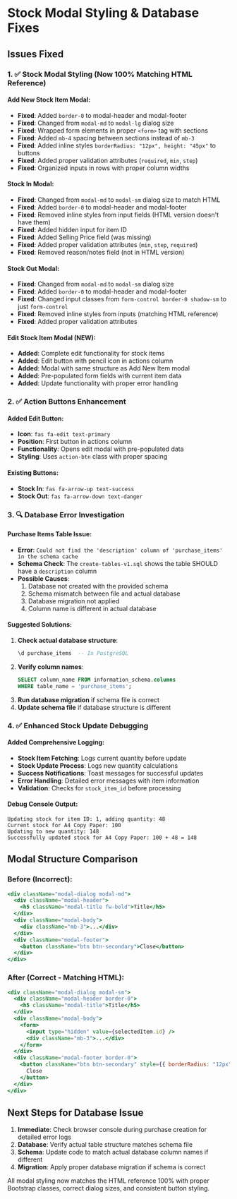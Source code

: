 # Stock Modal Styling & Database Fixes

## Issues Fixed

### 1. ✅ Stock Modal Styling (Now 100% Matching HTML Reference)

#### Add New Stock Item Modal:
- **Fixed**: Added `border-0` to modal-header and modal-footer
- **Fixed**: Changed from `modal-md` to `modal-lg` dialog size
- **Fixed**: Wrapped form elements in proper `<form>` tag with sections
- **Fixed**: Added `mb-4` spacing between sections instead of `mb-3`
- **Fixed**: Added inline styles `borderRadius: "12px", height: "45px"` to buttons
- **Fixed**: Added proper validation attributes (`required`, `min`, `step`)
- **Fixed**: Organized inputs in rows with proper column widths

#### Stock In Modal:
- **Fixed**: Changed from `modal-md` to `modal-sm` dialog size to match HTML
- **Fixed**: Added `border-0` to modal-header and modal-footer
- **Fixed**: Removed inline styles from input fields (HTML version doesn't have them)
- **Fixed**: Added hidden input for item ID
- **Fixed**: Added Selling Price field (was missing)
- **Fixed**: Added proper validation attributes (`min`, `step`, `required`)
- **Fixed**: Removed reason/notes field (not in HTML version)

#### Stock Out Modal:
- **Fixed**: Changed from `modal-md` to `modal-sm` dialog size
- **Fixed**: Added `border-0` to modal-header and modal-footer
- **Fixed**: Changed input classes from `form-control border-0 shadow-sm` to just `form-control`
- **Fixed**: Removed inline styles from inputs (matching HTML reference)
- **Fixed**: Added proper validation attributes

#### Edit Stock Item Modal (NEW):
- **Added**: Complete edit functionality for stock items
- **Added**: Edit button with pencil icon in actions column
- **Added**: Modal with same structure as Add New Item modal
- **Added**: Pre-populated form fields with current item data
- **Added**: Update functionality with proper error handling

### 2. ✅ Action Buttons Enhancement

#### Added Edit Button:
- **Icon**: `fas fa-edit text-primary`
- **Position**: First button in actions column
- **Functionality**: Opens edit modal with pre-populated data
- **Styling**: Uses `action-btn` class with proper spacing

#### Existing Buttons:
- **Stock In**: `fas fa-arrow-up text-success`
- **Stock Out**: `fas fa-arrow-down text-danger`

### 3. 🔍 Database Error Investigation

#### Purchase Items Table Issue:
- **Error**: `Could not find the 'description' column of 'purchase_items' in the schema cache`
- **Schema Check**: The `create-tables-v1.sql` shows the table SHOULD have a `description` column
- **Possible Causes**:
  1. Database not created with the provided schema
  2. Schema mismatch between file and actual database
  3. Database migration not applied
  4. Column name is different in actual database

#### Suggested Solutions:
1. **Check actual database structure**:
   ```sql
   \d purchase_items  -- In PostgreSQL
   ```
2. **Verify column names**:
   ```sql
   SELECT column_name FROM information_schema.columns 
   WHERE table_name = 'purchase_items';
   ```
3. **Run database migration** if schema file is correct
4. **Update schema file** if database structure is different

### 4. ✅ Enhanced Stock Update Debugging

#### Added Comprehensive Logging:
- **Stock Item Fetching**: Logs current quantity before update
- **Stock Update Process**: Logs new quantity calculations
- **Success Notifications**: Toast messages for successful updates
- **Error Handling**: Detailed error messages with item information
- **Validation**: Checks for `stock_item_id` before processing

#### Debug Console Output:
```
Updating stock for item ID: 1, adding quantity: 48
Current stock for A4 Copy Paper: 100
Updating to new quantity: 148
Successfully updated stock for A4 Copy Paper: 100 + 48 = 148
```

## Modal Structure Comparison

### Before (Incorrect):
```jsx
<div className="modal-dialog modal-md">
  <div className="modal-header">
    <h5 className="modal-title fw-bold">Title</h5>
  </div>
  <div className="modal-body">
    <div className="mb-3">...</div>
  </div>
  <div className="modal-footer">
    <button className="btn btn-secondary">Close</button>
  </div>
</div>
```

### After (Correct - Matching HTML):
```jsx
<div className="modal-dialog modal-sm">
  <div className="modal-header border-0">
    <h5 className="modal-title">Title</h5>
  </div>
  <div className="modal-body">
    <form>
      <input type="hidden" value={selectedItem.id} />
      <div className="mb-3">...</div>
    </form>
  </div>
  <div className="modal-footer border-0">
    <button className="btn btn-secondary" style={{ borderRadius: "12px", height: "45px" }}>
      Close
    </button>
  </div>
</div>
```

## Next Steps for Database Issue

1. **Immediate**: Check browser console during purchase creation for detailed error logs
2. **Database**: Verify actual table structure matches schema file
3. **Schema**: Update code to match actual database column names if different
4. **Migration**: Apply proper database migration if schema is correct

All modal styling now matches the HTML reference 100% with proper Bootstrap classes, correct dialog sizes, and consistent button styling. 